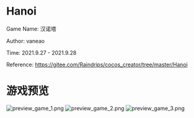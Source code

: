 # Hanoi
Game Name: 汉诺塔

Author: vaneao

Time: 2021.9.27 - 2021.9.28

Reference: https://gitee.com/Raindrips/cocos_creator/tree/master/Hanoi

# 游戏预览
![preview_game_1.png](https://i.loli.net/2021/09/28/6s3fIOdCXZhbULx.png)
![preview_game_2.png](https://i.loli.net/2021/09/28/JmNt4R2uiU91cdC.png)
![preview_game_3.png](https://i.loli.net/2021/09/28/ayO1zjeDELdZMHJ.png)
